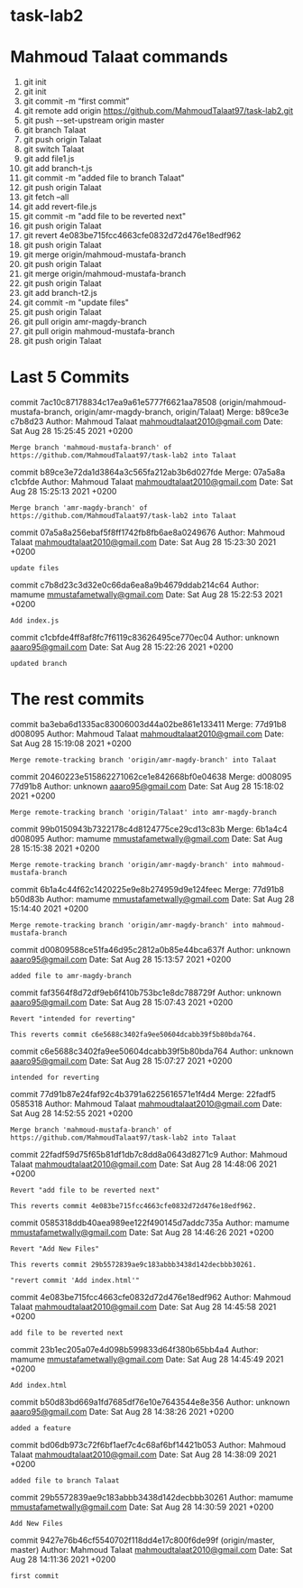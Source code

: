 # task-lab2
# Mahmoud Talaat commands 

1.	git init
2.	git init
3.	git commit  -m “first commit”
4.	git remote add origin https://github.com/MahmoudTalaat97/task-lab2.git
5.	git push --set-upstream origin master
6.	git branch Talaat
7.	git push origin Talaat
8.	git switch Talaat
9.	git add file1.js
10.	git add branch-t.js
11.	git commit -m "added file to branch Talaat"
12.	git push origin Talaat
13.	git fetch –all
14.	git add revert-file.js
15.	git commit -m "add file to be reverted next"
16.	git push origin Talaat
17.	git revert 4e083be715fcc4663cfe0832d72d476e18edf962
18.	git push origin Talaat
19.	git merge origin/mahmoud-mustafa-branch
20.	git push origin Talaat
21.	git merge origin/mahmoud-mustafa-branch
22.	git push origin Talaat
23.	git add branch-t2.js
24.	git commit -m "update files"
25.	git push origin Talaat
26.	git pull origin amr-magdy-branch
27.	git pull origin mahmoud-mustafa-branch
28.	git push origin Talaat


# Last 5 Commits

commit 7ac10c87178834c17ea9a61e5777f6621aa78508 (origin/mahmoud-mustafa-branch, origin/amr-magdy-branch, origin/Talaat)
Merge: b89ce3e c7b8d23
Author: Mahmoud Talaat <mahmoudtalaat2010@gmail.com>
Date:   Sat Aug 28 15:25:45 2021 +0200

    Merge branch 'mahmoud-mustafa-branch' of https://github.com/MahmoudTalaat97/task-lab2 into Talaat

commit b89ce3e72da1d3864a3c565fa212ab3b6d027fde
Merge: 07a5a8a c1cbfde
Author: Mahmoud Talaat <mahmoudtalaat2010@gmail.com>
Date:   Sat Aug 28 15:25:13 2021 +0200

    Merge branch 'amr-magdy-branch' of https://github.com/MahmoudTalaat97/task-lab2 into Talaat

commit 07a5a8a256ebaf5f8ff1742fb8fb6ae8a0249676
Author: Mahmoud Talaat <mahmoudtalaat2010@gmail.com>
Date:   Sat Aug 28 15:23:30 2021 +0200

    update files

commit c7b8d23c3d32e0c66da6ea8a9b4679ddab214c64
Author: mamume <mmustafametwally@gmail.com>
Date:   Sat Aug 28 15:22:53 2021 +0200

    Add index.js

commit c1cbfde4ff8af8fc7f6119c83626495ce770ec04
Author: unknown <aaaro95@gmail.com>
Date:   Sat Aug 28 15:22:26 2021 +0200

    updated branch

# The rest commits 

commit ba3eba6d1335ac83006003d44a02be861e133411
Merge: 77d91b8 d008095
Author: Mahmoud Talaat <mahmoudtalaat2010@gmail.com>
Date:   Sat Aug 28 15:19:08 2021 +0200

    Merge remote-tracking branch 'origin/amr-magdy-branch' into Talaat

commit 20460223e515862271062ce1e842668bf0e04638
Merge: d008095 77d91b8
Author: unknown <aaaro95@gmail.com>
Date:   Sat Aug 28 15:18:02 2021 +0200

    Merge remote-tracking branch 'origin/Talaat' into amr-magdy-branch

commit 99b0150943b7322178c4d8124775ce29cd13c83b
Merge: 6b1a4c4 d008095
Author: mamume <mmustafametwally@gmail.com>
Date:   Sat Aug 28 15:15:38 2021 +0200

    Merge remote-tracking branch 'origin/amr-magdy-branch' into mahmoud-mustafa-branch

commit 6b1a4c44f62c1420225e9e8b274959d9e124feec
Merge: 77d91b8 b50d83b
Author: mamume <mmustafametwally@gmail.com>
Date:   Sat Aug 28 15:14:40 2021 +0200

    Merge remote-tracking branch 'origin/amr-magdy-branch' into mahmoud-mustafa-branch

commit d00809588ce51fa46d95c2812a0b85e44bca637f
Author: unknown <aaaro95@gmail.com>
Date:   Sat Aug 28 15:13:57 2021 +0200

    added file to amr-magdy-branch

commit faf3564f8d72df9eb6f410b753bc1e8dc788729f
Author: unknown <aaaro95@gmail.com>
Date:   Sat Aug 28 15:07:43 2021 +0200

    Revert "intended for reverting"

    This reverts commit c6e5688c3402fa9ee50604dcabb39f5b80bda764.

commit c6e5688c3402fa9ee50604dcabb39f5b80bda764
Author: unknown <aaaro95@gmail.com>
Date:   Sat Aug 28 15:07:27 2021 +0200

    intended for reverting

commit 77d91b87e24faf92c4b3791a6225616571e1f4d4
Merge: 22fadf5 0585318
Author: Mahmoud Talaat <mahmoudtalaat2010@gmail.com>
Date:   Sat Aug 28 14:52:55 2021 +0200

    Merge branch 'mahmoud-mustafa-branch' of https://github.com/MahmoudTalaat97/task-lab2 into Talaat

commit 22fadf59d75f65b81df1db7c8dd8a0643d8271c9
Author: Mahmoud Talaat <mahmoudtalaat2010@gmail.com>
Date:   Sat Aug 28 14:48:06 2021 +0200

    Revert "add file to be reverted next"

    This reverts commit 4e083be715fcc4663cfe0832d72d476e18edf962.

commit 0585318ddb40aea989ee122f490145d7addc735a
Author: mamume <mmustafametwally@gmail.com>
Date:   Sat Aug 28 14:46:26 2021 +0200

    Revert "Add New Files"

    This reverts commit 29b5572839ae9c183abbb3438d142decbbb30261.

    "revert commit 'Add index.html'"

commit 4e083be715fcc4663cfe0832d72d476e18edf962
Author: Mahmoud Talaat <mahmoudtalaat2010@gmail.com>
Date:   Sat Aug 28 14:45:58 2021 +0200

    add file to be reverted next

commit 23b1ec205a07e4d098b599833d64f380b65bb4a4
Author: mamume <mmustafametwally@gmail.com>
Date:   Sat Aug 28 14:45:49 2021 +0200

    Add index.html

commit b50d83bd669a1fd7685df76e10e7643544e8e356
Author: unknown <aaaro95@gmail.com>
Date:   Sat Aug 28 14:38:26 2021 +0200

    added a feature

commit bd06db973c72f6bf1aef7c4c68af6bf14421b053
Author: Mahmoud Talaat <mahmoudtalaat2010@gmail.com>
Date:   Sat Aug 28 14:38:09 2021 +0200

    added file to branch Talaat

commit 29b5572839ae9c183abbb3438d142decbbb30261
Author: mamume <mmustafametwally@gmail.com>
Date:   Sat Aug 28 14:30:59 2021 +0200

    Add New Files

commit 9427e76b46cf5540702f118dd4e17c800f6de99f (origin/master, master)
Author: Mahmoud Talaat <mahmoudtalaat2010@gmail.com>
Date:   Sat Aug 28 14:11:36 2021 +0200

    first commit
